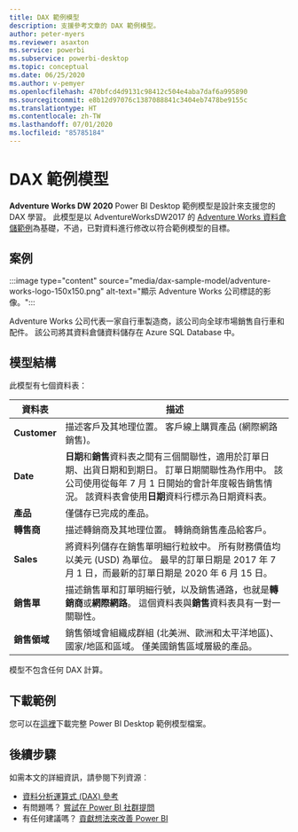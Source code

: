```yaml
---
title: DAX 範例模型
description: 支援參考文章的 DAX 範例模型。
author: peter-myers
ms.reviewer: asaxton
ms.service: powerbi
ms.subservice: powerbi-desktop
ms.topic: conceptual
ms.date: 06/25/2020
ms.author: v-pemyer
ms.openlocfilehash: 470bfcd4d9131c98412c504e4aba7daf6a995890
ms.sourcegitcommit: e8b12d97076c1387088841c3404eb7478be9155c
ms.translationtype: HT
ms.contentlocale: zh-TW
ms.lasthandoff: 07/01/2020
ms.locfileid: "85785184"
---
```

# <a name="dax-sample-model"></a>DAX 範例模型

**Adventure Works DW 2020** Power BI Desktop 範例模型是設計來支援您的 DAX 學習。 此模型是以 AdventureWorksDW2017 的 [Adventure Works 資料倉儲範例](/sql/samples/adventureworks-install-configure#data-warehouse-downloads)為基礎，不過，已對資料進行修改以符合範例模型的目標。

## <a name="scenario"></a>案例

:::image type="content" source="media/dax-sample-model/adventure-works-logo-150x150.png" alt-text="顯示 Adventure Works 公司標誌的影像。":::

Adventure Works 公司代表一家自行車製造商，該公司向全球市場銷售自行車和配件。 該公司將其資料倉儲資料儲存在 Azure SQL Database 中。

## <a name="model-structure"></a>模型結構

此模型有七個資料表：

|資料表|描述|
|-----|-------|
|**Customer**|描述客戶及其地理位置。 客戶線上購買產品 (網際網路銷售)。|
|**Date**|**日期**和**銷售**資料表之間有三個關聯性，適用於訂單日期、出貨日期和到期日。 訂單日期關聯性為作用中。 該公司使用從每年 7 月 1 日開始的會計年度報告銷售情況。 該資料表會使用**日期**資料行標示為日期資料表。|
|**產品**|僅儲存已完成的產品。|
|**轉售商**|描述轉銷商及其地理位置。 轉銷商銷售產品給客戶。|
|**Sales**|將資料列儲存在銷售單明細行粒紋中。 所有財務價值均以美元 (USD) 為單位。 最早的訂單日期是 2017 年 7 月 1 日，而最新的訂單日期是 2020 年 6 月 15 日。|
|**銷售單**|描述銷售單和訂單明細行號，以及銷售通路，也就是**轉銷商**或**網際網路**。 這個資料表與**銷售**資料表具有一對一關聯性。|
|**銷售領域**|銷售領域會組織成群組 (北美洲、歐洲和太平洋地區)、國家/地區和區域。 僅美國銷售區域層級的產品。|

模型不包含任何 DAX 計算。

## <a name="download-sample"></a>下載範例

您可以在[這裡](https://aka.ms/dax-docs-sample-file)下載完整 Power BI Desktop 範例模型檔案。

## <a name="next-steps"></a>後續步驟

如需本文的詳細資訊，請參閱下列資源︰

- [資料分析運算式 (DAX) 參考](/dax/)
- 有問題嗎？ [嘗試在 Power BI 社群提問](https://community.powerbi.com/)
- 有任何建議嗎？ [貢獻想法來改善 Power BI](https://ideas.powerbi.com/)
